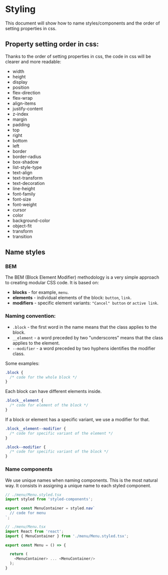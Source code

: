 # Styling

This document will show how to name styles/components and the order of setting properties in css.

## Property setting order in css:

Thanks to the order of setting properties in css, the code in css will be clearer and more readable:

- width
- height
- display
- position
- flex-direction
- flex-wrap
- align-items
- justify-content
- z-index
- margin
- padding
- top
- right
- bottom
- left
- border
- border-radius
- box-shadow
- list-style-type
- text-align
- text-transform
- text-decoration
- line-height
- font-family
- font-size
- font-weight
- cursor
- color
- background-color
- object-fit
- transform
- transition

## Name styles

### BEM

The BEM (Block Element Modifier) methodology is a very simple approach to creating modular CSS code. It is based on:

- **blocks** - for example, ```menu```.
- **elements** - individual elements of the block: ```button```, ```link```.
- **modifiers** - specific element variants: ```"Cancel" button``` or ```active link```.

### Naming convention:

- ```.block``` - the first word in the name means that the class applies to the block.
- ```__element``` - a word preceded by two "underscores" means that the class applies to the element.
- ```--modifier``` - a word preceded by two hyphens identifies the modifier class.

Some examples:

```css
.block {
  /* code for the whole block */
}
```

Each block can have different elements inside.

```css
.block__element {
  /* code for element of the block */
}
```

If a block or element has a specific variant, we use a modifier for that.

```css
.block__element--modifier {
  /* code for specific variant of the element */
}

.block--modifier {
  /* code for specific variant of the block */
}
```

### Name components

We use unique names when naming components. This is the most natural way. It consists in assigning a unique name to each styled component.

```javascript
// ./menu/Menu.styled.tsx
import styled from 'styled-components';

export const MenuContainer = styled.nav`
  // code for menu
`;

// ./menu/Menu.tsx
import React from 'react';
import { MenuContainer } from './menu/Menu.styled.tsx';

export const Menu = () => {

  return (
    <MenuContainer> ... <MenuContainer/>
  );
}
```
